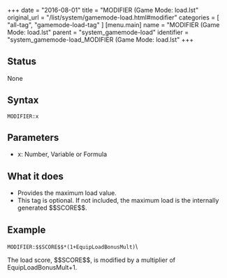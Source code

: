 +++
date = "2016-08-01"
title = "MODIFIER (Game Mode: load.lst"
original_url = "/list/system/gamemode-load.html#modifier"
categories = [ "all-tag", "gamemode-load-tag" ]
[menu.main]
    name = "MODIFIER (Game Mode: load.lst"
    parent = "system_gamemode-load"
    identifier = "system_gamemode-load_MODIFIER (Game Mode: load.lst"
+++

## Status

None

## Syntax

`MODIFIER:x`

## Parameters

-   x: Number, Variable or Formula



What it does
------------

-   Provides the maximum load value.
-   This tag is optional. If not included, the maximum load is the
    internally generated \$\$SCORE\$\$.

Example
-------

`MODIFIER:$$SCORE$$*(1+EquipLoadBonusMult)`\

The load score, \$\$SCORE\$\$, is modified by a multiplier of
EquipLoadBonusMult+1.

